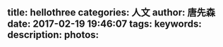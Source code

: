 title: hellothree
categories: 人文
author: 唐先森
date: 2017-02-19 19:46:07
tags:
keywords:
description:
photos:
---
